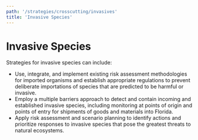 ```yaml
---
path: '/strategies/crosscutting/invasives'
title: 'Invasive Species'
---
```


# Invasive Species

Strategies for invasive species can include:

- Use, integrate, and implement existing risk assessment methodologies for imported organisms and establish appropriate regulations to prevent deliberate importations of species that are predicted to be harmful or invasive.
- Employ a multiple barriers approach to detect and contain incoming and established invasive species, including monitoring at points of origin and points of entry for shipments of goods and materials into Florida.
- Apply risk assessment and scenario planning to identify actions and prioritize responses to invasive species that pose the greatest threats to natural ecosystems.
